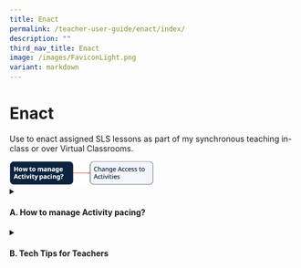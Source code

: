 ```yaml
---
title: Enact
permalink: /teacher-user-guide/enact/index/
description: ""
third_nav_title: Enact
image: /images/FaviconLight.png
variant: markdown
---
```

<h1>Enact</h1>
<p>Use to enact assigned SLS lessons as part of my synchronous teaching in-class or over Virtual Classrooms.</p>
<img alt="Enact" style="width: 50%;" src="/images/2Teacher/Flow-Enact.png">
<details>
 <summary><h4>A. How to manage Activity pacing?</h4></summary>
<ul>
<li><a target="_blank" href="/teacher-user-guide/enact/change-access-to-activities/">(A1) Change Access to Activities</a></li>
</ul>
</details>
<details>
<summary>
<h4>B. Tech Tips for Teachers</h4>
</summary>
<ol>
<li><p><strong>How do I control student access to Activities/Sections in Assignments?</strong></p>
<p> Before you assign the Module, you may click the <strong>Edit</strong> icon on the Assignment card (<strong>Pencil</strong> icon <img style="width:1.5rem; display: inline;" src="/images/Icons/Pencil.svg">) and select the <strong>Activity Assignment</strong> tab. If you have assigned the Module, enter the Assignment and open the right menu. Select <strong>Manage Assignment Settings</strong> followed by the <strong>Activity Assignment</strong> tab. Toggle the access on/off to for access rights.</p>
<p> You are also able to toggle the access to the Sections and Activities by clicking from the <strong>Module Plan</strong>.</p>
<p> For more information, visit <a target="_blank" href="/teacher-user-guide/enact/change-access-to-activities/">Change Access to Activities</a>.</p>
</li>
<li><p><strong>Why do I have to enter an ITT or Discussion card to view Comments?</strong></p>
<p> ITT and Discussion cards have been enlarged to allow teachers and students to view more of the body message (especially when there is a Media Object attached). As such, Comments are placed within cards, reducing the amount of text shown on the screen which helps ensure a pleasant user experience.</p>
</li>
</ol>
</details>